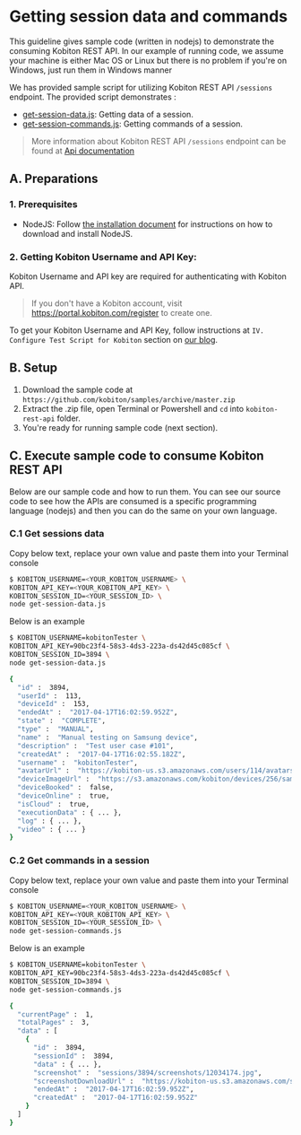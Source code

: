# Getting session data and commands

This guideline gives sample code (written in nodejs) to demonstrate the consuming Kobiton REST API. In our example of running code, we assume your machine is either Mac OS or Linux but there is no problem if you're on Windows, just run them in Windows manner

We has provided sample script for utilizing Kobiton REST API `/sessions` endpoint. The provided script demonstrates :
- [get-session-data.js](./get-session-data.js): Getting data of a session.
- [get-session-commands.js](./get-session-commands.js): Getting commands of a session.

> More information about Kobiton REST API `/sessions` endpoint can be found at [Api documentation](https://api.kobiton.com/docs/#sessions)

## A. Preparations
### 1. Prerequisites
- NodeJS: Follow [the installation document](https://nodejs.org/en/download/) for instructions on how to download and install NodeJS.

### 2. Getting Kobiton Username and API Key: 
Kobiton Username and API key are required for authenticating with Kobiton API.

> If you don't have a Kobiton account, visit https://portal.kobiton.com/register to create one.

To get your Kobiton Username and API Key, follow instructions at `IV. Configure Test Script for Kobiton` section on [our blog](https://kobiton.com/blog/tutorial/parallel-testing-selenium-webdriver/).

## B. Setup
1. Download the sample code at `https://github.com/kobiton/samples/archive/master.zip`
2. Extract the .zip file, open Terminal or Powershell and `cd` into `kobiton-rest-api` folder.
3. You're ready for running sample code (next section).

## C. Execute sample code to consume Kobiton REST API

Below are our sample code and how to run them. You can see our source code to see how the APIs are consumed is a specific programming language (nodejs) and then you can do the same on your own language.

### C.1 Get sessions data

Copy below text, replace your own value and paste them into your Terminal console

```bash
$ KOBITON_USERNAME=<YOUR_KOBITON_USERNAME> \
KOBITON_API_KEY=<YOUR_KOBITON_API_KEY> \
KOBITON_SESSION_ID=<YOUR_SESSION_ID> \
node get-session-data.js
```

Below is an example

```bash
$ KOBITON_USERNAME=kobitonTester \
KOBITON_API_KEY=90bc23f4-58s3-4ds3-223a-ds42d45c085cf \
KOBITON_SESSION_ID=3894 \
node get-session-data.js

{
  "id" :  3894,
  "userId" :  113,
  "deviceId" :  153,
  "endedAt" :  "2017-04-17T16:02:59.952Z",
  "state" :  "COMPLETE",
  "type" :  "MANUAL",
  "name" :  "Manual testing on Samsung device",
  "description" :  "Test user case #101",
  "createdAt" :  "2017-04-17T16:02:55.182Z",
  "username" :  "kobitonTester",
  "avatarUrl" :  "https://kobiton-us.s3.amazonaws.com/users/114/avatars/149434523123.jpg",
  "deviceImageUrl" :  "https://s3.amazonaws.com/kobiton/devices/256/samsung-galaxy-s6.png",
  "deviceBooked" :  false,
  "deviceOnline" :  true,
  "isCloud" :  true,
  "executionData" : { ... },
  "log" : { ... },
  "video" : { ... }
}
```

### C.2 Get commands in a session

Copy below text, replace your own value and paste them into your Terminal console

```bash
$ KOBITON_USERNAME=<YOUR_KOBITON_USERNAME> \
KOBITON_API_KEY=<YOUR_KOBITON_API_KEY> \
KOBITON_SESSION_ID=<YOUR_SESSION_ID> \
node get-session-commands.js
```

Below is an example

```bash
$ KOBITON_USERNAME=kobitonTester \
KOBITON_API_KEY=90bc23f4-58s3-4ds3-223a-ds42d45c085cf \
KOBITON_SESSION_ID=3894 \
node get-session-commands.js

{
  "currentPage" :  1,
  "totalPages" :  3,
  "data" : [
    {
      "id" :  3894,
      "sessionId" :  3894,
      "data" : { ... },
      "screenshot" :  "sessions/3894/screenshots/12034174.jpg",
      "screenshotDownloadUrl" :  "https://kobiton-us.s3.amazonaws.com/sessions/3894/screenshots/12034174.jpg?AWSAccessKeyId=AKIAINNNJIBOGNOGWBJQ&amp;Expires=1500285830&amp;Signature=4BMnjDB%2BPbw6sypKPl5DBOAeaUU%3D&amp;response-cache-control=max-age%3D86400",
      "endedAt" :  "2017-04-17T16:02:59.952Z",
      "createdAt" :  "2017-04-17T16:02:59.952Z"
    }
  ]
}
```